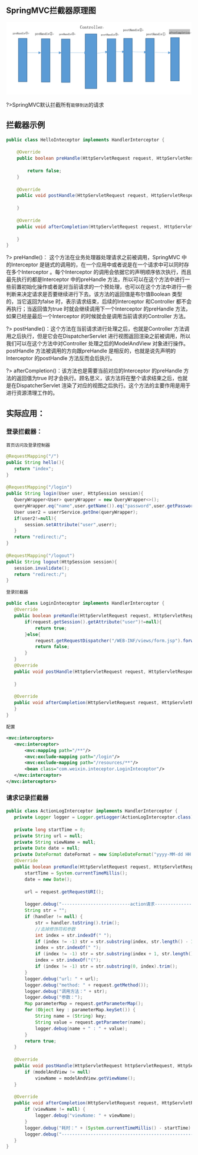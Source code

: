 ## SpringMVC拦截器原理图

![](img/拦截器.png)

?>SpringMVC默认拦截所有`能够到达`的请求

## 拦截器示例

```java
public class HelloInteceptor implements HandlerInterceptor {

    @Override
    public boolean preHandle(HttpServletRequest request, HttpServletResponse response, Object handler) throws Exception {

        return false;
    }

    @Override
    public void postHandle(HttpServletRequest request, HttpServletResponse response, Object handler, ModelAndView modelAndView) throws Exception {

    }

    @Override
    public void afterCompletion(HttpServletRequest request, HttpServletResponse response, Object handler, Exception ex) throws Exception {

    }
}
```

?>  preHandle()： 这个方法在业务处理器处理请求之前被调用，SpringMVC 中的Interceptor 是链式的调用的，在一个应用中或者说是在一个请求中可以同时存在多个Interceptor 。每个Interceptor 的调用会依据它的声明顺序依次执行，而且最先执行的都是Interceptor 中的preHandle 方法，所以可以在这个方法中进行一些前置初始化操作或者是对当前请求的一个预处理，也可以在这个方法中进行一些判断来决定请求是否要继续进行下去。该方法的返回值是布尔值Boolean 类型的，当它返回为false 时，表示请求结束，后续的Interceptor 和Controller 都不会再执行；当返回值为true 时就会继续调用下一个Interceptor 的preHandle 方法，如果已经是最后一个Interceptor 的时候就会是调用当前请求的Controller 方法。

 
?>     postHandle()：这个方法在当前请求进行处理之后，也就是Controller 方法调用之后执行，但是它会在DispatcherServlet 进行视图返回渲染之前被调用，所以我们可以在这个方法中对Controller 处理之后的ModelAndView 对象进行操作。postHandle 方法被调用的方向跟preHandle 是相反的，也就是说先声明的Interceptor 的postHandle 方法反而会后执行。

 
?>     afterCompletion()：该方法也是需要当前对应的Interceptor 的preHandle 方法的返回值为true 时才会执行。顾名思义，该方法将在整个请求结束之后，也就是在DispatcherServlet 渲染了对应的视图之后执行。这个方法的主要作用是用于进行资源清理工作的。

## 实际应用：
  
 ### 登录拦截器：

`首页访问及登录控制器`
 ```java
@RequestMapping("/")
public String hello(){
    return "index";
}

@RequestMapping("/login")
public String login(User user, HttpSession session){
    QueryWrapper<User> queryWrapper = new QueryWrapper<>();
    queryWrapper.eq("name",user.getName()).eq("password",user.getPassword());
    User user2 = userrService.getOne(queryWrapper);
    if(user2!=null){
        session.setAttribute("user",userr);
    }
    return "redirect:/";
}

@RequestMapping("/logout")
public String logout(HttpSession session){
    session.invalidate();
    return "redirect:/";
}
 ```

 `登录拦截器`
 ```java
public class LoginInteceptor implements HandlerInterceptor {
    @Override
    public boolean preHandle(HttpServletRequest request, HttpServletResponse response, Object handler) throws Exception {
        if(request.getSession().getAttribute("user")!=null){
            return true;
        }else{
            request.getRequestDispatcher("/WEB-INF/views/form.jsp").forward(request,response);
            return false;
        }
    }
    @Override
    public void postHandle(HttpServletRequest request, HttpServletResponse response, Object handler, ModelAndView modelAndView) throws Exception {

    }

    @Override
    public void afterCompletion(HttpServletRequest request, HttpServletResponse response, Object handler, Exception ex) throws Exception {
    }
}
 ```

 `配置`
 ```xml
<mvc:interceptors>
    <mvc:interceptor>
        <mvc:mapping path="/**"/>
        <mvc:exclude-mapping path="/login"/>
        <mvc:exclude-mapping path="/resources/**"/>
        <bean class="com.weixin.inteceptor.LoginInteceptor"/>
    </mvc:interceptor>
</mvc:interceptors>
 ```

 ### 请求记录拦截器
 ```java
public class ActionLogInterceptor implements HandlerInterceptor {
    private Logger logger = Logger.getLogger(ActionLogInterceptor.class);

    private long startTime = 0;
    private String url = null;
    private String viewName = null;
    private Date date = null;
    private DateFormat dateFormat = new SimpleDateFormat("yyyy-MM-dd HH:mm:ss S");
    @Override
    public boolean preHandle(HttpServletRequest request, HttpServletResponse httpServletResponse, Object handler) throws Exception {
        startTime = System.currentTimeMillis();
        date = new Date();

        url = request.getRequestURI();

        logger.debug("--------------------------action请求----------------------------:" + dateFormat.format(date));
        String str = "";
        if (handler != null) {
            str = handler.toString().trim();
            //去掉修饰符和参数
            int index = str.indexOf(" ");
            if (index != -1) str = str.substring(index, str.length() - 1).trim();
            index = str.indexOf(" ");
            if (index != -1) str = str.substring(index + 1, str.length() - 1).trim();
            index = str.indexOf("(");
            if (index != -1) str = str.substring(0, index).trim();
        }
        logger.debug("url: " + url);
        logger.debug("method: " + request.getMethod());
        logger.debug("调用方法：" + str);
        logger.debug("参数：");
        Map parameterMap = request.getParameterMap();
        for (Object key : parameterMap.keySet()) {
            String name = (String) key;
            String value = request.getParameter(name);
            logger.debug(name + " : " + value);
        }
        return true;
    }

    @Override
    public void postHandle(HttpServletRequest httpServletRequest, HttpServletResponse httpServletResponse, Object o, ModelAndView modelAndView) throws Exception {
        if (modelAndView != null)
            viewName = modelAndView.getViewName();
    }

    @Override
    public void afterCompletion(HttpServletRequest request, HttpServletResponse response, Object handler, Exception e) throws Exception {
        if (viewName != null) {
            logger.debug("viewName: " + viewName);
        }
        logger.debug("耗时：" + (System.currentTimeMillis() - startTime) + "毫秒");
        logger.debug("------------------------------------------------------: " + dateFormat.format(new Date())); 
    }
}
 ```
